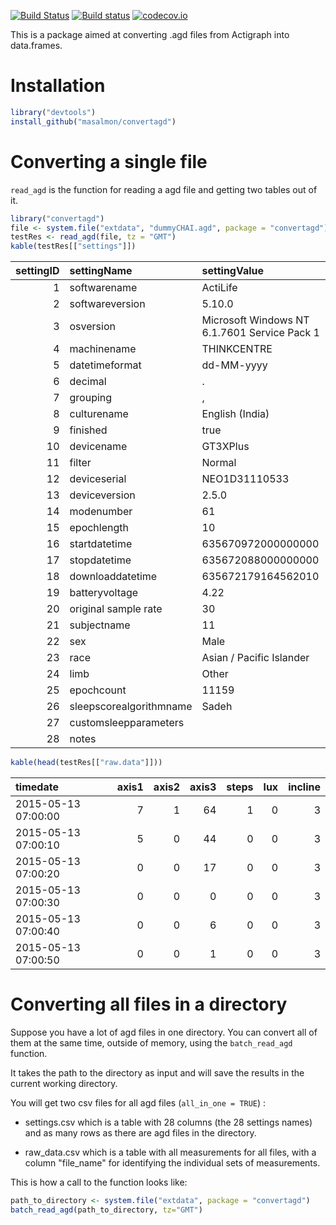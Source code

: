 [![Build Status](https://travis-ci.org/masalmon/convertagd.svg?branch=master)](https://travis-ci.org/masalmon/convertagd) [![Build status](https://ci.appveyor.com/api/projects/status/8doh6j4dc9esj5as?svg=true)](https://ci.appveyor.com/project/masalmon/convertagd) [![codecov.io](https://codecov.io/github/masalmon/convertagd/coverage.svg?branch=master)](https://codecov.io/github/masalmon/convertagd?branch=master)

This is a package aimed at converting .agd files from Actigraph into data.frames.

Installation
============

``` r
library("devtools")
install_github("masalmon/convertagd")
```

Converting a single file
========================

`read_agd` is the function for reading a agd file and getting two tables out of it.

``` r
library("convertagd")
file <- system.file("extdata", "dummyCHAI.agd", package = "convertagd")
testRes <- read_agd(file, tz = "GMT")
kable(testRes[["settings"]])
```

|  settingID| settingName             | settingValue                                 |
|----------:|:------------------------|:---------------------------------------------|
|          1| softwarename            | ActiLife                                     |
|          2| softwareversion         | 5.10.0                                       |
|          3| osversion               | Microsoft Windows NT 6.1.7601 Service Pack 1 |
|          4| machinename             | THINKCENTRE                                  |
|          5| datetimeformat          | dd-MM-yyyy                                   |
|          6| decimal                 | .                                            |
|          7| grouping                | ,                                            |
|          8| culturename             | English (India)                              |
|          9| finished                | true                                         |
|         10| devicename              | GT3XPlus                                     |
|         11| filter                  | Normal                                       |
|         12| deviceserial            | NEO1D31110533                                |
|         13| deviceversion           | 2.5.0                                        |
|         14| modenumber              | 61                                           |
|         15| epochlength             | 10                                           |
|         16| startdatetime           | 635670972000000000                           |
|         17| stopdatetime            | 635672088000000000                           |
|         18| downloaddatetime        | 635672179164562010                           |
|         19| batteryvoltage          | 4.22                                         |
|         20| original sample rate    | 30                                           |
|         21| subjectname             | 11                                           |
|         22| sex                     | Male                                         |
|         23| race                    | Asian / Pacific Islander                     |
|         24| limb                    | Other                                        |
|         25| epochcount              | 11159                                        |
|         26| sleepscorealgorithmname | Sadeh                                        |
|         27| customsleepparameters   |                                              |
|         28| notes                   |                                              |

``` r
kable(head(testRes[["raw.data"]]))
```

| timedate            |  axis1|  axis2|  axis3|  steps|  lux|  incline|
|:--------------------|------:|------:|------:|------:|----:|--------:|
| 2015-05-13 07:00:00 |      7|      1|     64|      1|    0|        3|
| 2015-05-13 07:00:10 |      5|      0|     44|      0|    0|        3|
| 2015-05-13 07:00:20 |      0|      0|     17|      0|    0|        3|
| 2015-05-13 07:00:30 |      0|      0|      0|      0|    0|        3|
| 2015-05-13 07:00:40 |      0|      0|      6|      0|    0|        3|
| 2015-05-13 07:00:50 |      0|      0|      1|      0|    0|        3|

Converting all files in a directory
===================================

Suppose you have a lot of agd files in one directory. You can convert all of them at the same time, outside of memory, using the `batch_read_agd` function.

It takes the path to the directory as input and will save the results in the current working directory.

You will get two csv files for all agd files (`all_in_one = TRUE`) :

-   settings.csv which is a table with 28 columns (the 28 settings names) and as many rows as there are agd files in the directory.

-   raw\_data.csv which is a table with all measurements for all files, with a column "file\_name" for identifying the individual sets of measurements.

This is how a call to the function looks like:

``` r
path_to_directory <- system.file("extdata", package = "convertagd")
batch_read_agd(path_to_directory, tz="GMT")
```
